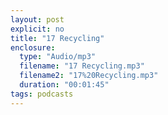 ```yaml
---
layout: post
explicit: no
title: "17 Recycling"
enclosure:
  type: "Audio/mp3"
  filename: "17 Recycling.mp3"
  filename2: "17%20Recycling.mp3"
  duration: "00:01:45"
tags: podcasts
---
```


